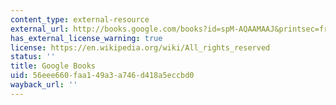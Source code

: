 ```yaml
---
content_type: external-resource
external_url: http://books.google.com/books?id=spM-AQAAMAAJ&printsec=frontcover
has_external_license_warning: true
license: https://en.wikipedia.org/wiki/All_rights_reserved
status: ''
title: Google Books
uid: 56eee660-faa1-49a3-a746-d418a5eccbd0
wayback_url: ''
---
```

